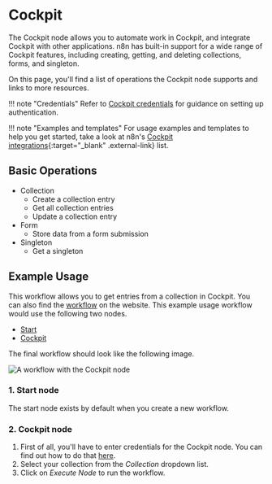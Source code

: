 # Cockpit

The Cockpit node allows you to automate work in Cockpit, and integrate Cockpit with other applications. n8n has built-in support for a wide range of Cockpit features, including creating, getting, and deleting collections, forms, and singleton.

On this page, you'll find a list of operations the Cockpit node supports and links to more resources.

!!! note "Credentials"
    Refer to [Cockpit credentials](/integrations/builtin/credentials/cockpit/) for guidance on setting up authentication. 

!!! note "Examples and templates"
    For usage examples and templates to help you get started, take a look at n8n's [Cockpit integrations](https://n8n.io/integrations/cockpit/){:target="_blank" .external-link} list.


## Basic Operations

* Collection
    * Create a collection entry
    * Get all collection entries
    * Update a collection entry
* Form
    * Store data from a form submission
* Singleton
    * Get a singleton

## Example Usage

This workflow allows you to get entries from a collection in Cockpit. You can also find the [workflow](https://n8n.io/workflows/518) on the website. This example usage workflow would use the following two nodes.
- [Start](/integrations/builtin/core-nodes/n8n-nodes-base.start/)
- [Cockpit]()

The final workflow should look like the following image.

![A workflow with the Cockpit node](/_images/integrations/builtin/app-nodes/cockpit/workflow.png)

### 1. Start node

The start node exists by default when you create a new workflow.

### 2. Cockpit node

1. First of all, you'll have to enter credentials for the Cockpit node. You can find out how to do that [here](/integrations/builtin/credentials/cockpit/).
2. Select your collection from the *Collection* dropdown list.
3. Click on *Execute Node* to run the workflow.
